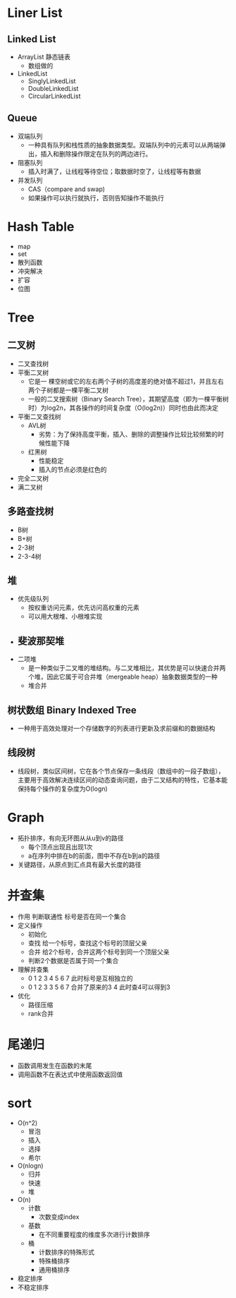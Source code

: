 # Liner List
## Linked List
- ArrayList 静态链表
  - 数组做的
- LinkedList
  - SinglyLinkedList
  - DoubleLinkedList
  - CircularLinkedList
  
## Queue
- 双端队列 
  - 一种具有队列和栈性质的抽象数据类型。双端队列中的元素可以从两端弹出，插入和删除操作限定在队列的两边进行。
- 阻塞队列
  - 插入时满了，让线程等待空位；取数据时空了，让线程等有数据
- 并发队列
  - CAS（compare and swap)
  - 如果操作可以执行就执行，否则告知操作不能执行

# Hash Table
- map
- set
- 散列函数
- 冲突解决
- 扩容
- 位图

# Tree
## 二叉树
- 二叉查找树
- 平衡二叉树
  - 它是一 棵空树或它的左右两个子树的高度差的绝对值不超过1，并且左右两个子树都是一棵平衡二叉树
  - 一般的二叉搜索树（Binary Search Tree），其期望高度（即为一棵平衡树时）为log2n，其各操作的时间复杂度（O(log2n)）同时也由此而决定
- 平衡二叉查找树
  - AVL树
    - 劣势：为了保持高度平衡，插入、删除的调整操作比较比较频繁的时候性能下降
  - 红黑树
    - 性能稳定
    - 插入的节点必须是红色的
- 完全二叉树
- 满二叉树
  
## 多路查找树
- B树
- B+树
- 2-3树
- 2-3-4树

## 堆
- 优先级队列
  - 按权重访问元素，优先访问高权重的元素
  - 可以用大根堆、小根堆实现
- 斐波那契堆
  - 
- 二项堆
  - 是一种类似于二叉堆的堆结构。与二叉堆相比，其优势是可以快速合并两个堆，因此它属于可合并堆（mergeable heap）抽象数据类型的一种
  - 堆合并
  
## 树状数组 Binary Indexed Tree
- 一种用于高效处理对一个存储数字的列表进行更新及求前缀和的数据结构

## 线段树
- 线段树，类似区间树，它在各个节点保存一条线段（数组中的一段子数组），主要用于高效解决连续区间的动态查询问题，由于二叉结构的特性，它基本能保持每个操作的复杂度为O(logn)

# Graph
- 拓扑排序，有向无环图从从u到v的路径
  - 每个顶点出现且出现1次
  - a在序列中排在b的前面，图中不存在b到a的路径
- 关键路径，从原点到汇点具有最大长度的路径

# 并查集
- 作用 判断联通性 标号是否在同一个集合
- 定义操作
  - 初始化
  - 查找 给一个标号，查找这个标号的顶层父亲
  - 合并 给2个标号，合并这两个标号到同一个顶层父亲
  - 判断2个数据是否属于同一个集合
- 理解并查集
  - 0 1 2 3 4 5 6 7 此时标号是互相独立的
  - 0 1 2 3 3 5 6 7 合并了原来的3 4 此时查4可以得到3
- 优化
  - 路径压缩
  - rank合并

# 尾递归
- 函数调用发生在函数的末尾
- 调用函数不在表达式中使用函数返回值

# sort
- O(n^2)
  - 冒泡
  - 插入
  - 选择
  - 希尔
- O(nlogn)
  - 归并
  - 快速
  - 堆
- O(n)
  - 计数
    - 次数变成index
  - 基数
    - 在不同重要程度的维度多次进行计数排序
  - 桶
    - 计数排序的特殊形式
    - 特殊桶排序
    - 通用桶排序
- 稳定排序
- 不稳定排序